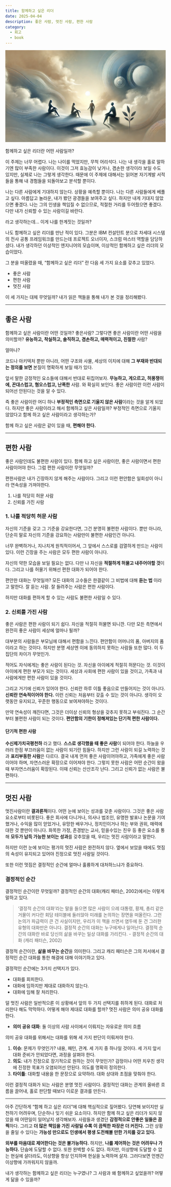 ```yaml
---
title: 함께하고 싶은 리더
date: 2025-04-04
description: 좋은 사람, 멋진 사람, 편한 사람
category:
  - 회고
  - book
---
```

![](img/header.png)

함께하고 싶은 리더란 어떤 사람일까?

이 주제는 너무 어렵다. 나는 나이를 먹었지만, 무척 어리석다. 나는 내 생각을 홀로 말하기엔 많이 부족한 사람이다. 이것이 그저 효능감이 낮거나, 겸손한 생각이라 보일 수도 있지만, 실제로 나는 그렇게 생각한다. 때문에 이 주제에 대해서는 읽어본 자기계발 서적들을 통해 내 경험들을 되돌아보고 분석할 뿐이다.

나는 다른 사람에게 기대하지 않는다. 상황을 예측할 뿐이다. 나는 다른 사람들에게 베풀고 싶다. 아름답고 놀라운, 내가 봤던 광경들을 보여주고 싶다. 하지만 내게 기대지 않았으면 좋겠다. 나는 그의 인생을 책임질 수 없으므로, 적절한 거리를 두어줬으면 좋겠다. 다만 내가 신뢰할 수 있는 사람이길 바란다.

라고 생각하는데... 이게 나를 한계짓는 것일까?

나도 함께하고 싶은 리더를 만난 적이 있다. 그분은 IBM 컨설턴트 분으로 차세대 시스템의 전사 공통 프레임워크를 만드는데 프로젝트 오너이자, 스크럼 마스터 역할을 담당하셨다. 내가 생각하던 이상적인 엔지니어의 모습이며, 이상적인 함께하고 싶은 리더의 모습이었다.

그 분을 떠올렸을 때, “함께하고 싶은 리더” 란 다음 세 가지 요소를 갖추고 있었다.

- 좋은 사람
- 편한 사람
- 멋진 사람

이 세 가지는 대체 무엇일까? 내가 읽은 책들을 통해 내가 본 것을 정리해봤다.

---

## 좋은 사람

함께하고 싶은 사람이란 어떤 것일까? 좋은사람? 그렇다면 좋은 사람이란 어떤 사람을 의미할까? **유능하고, 착실하고, 솔직하고, 겸손하고, 매력적이고, 친절한** 사람?

얼마나?

코드나 아키텍처 뿐만 아니라, 어떤 구조와 사물, 세상의 이치에 대해 **그 부재와 반대되는 정의를 보면** 본질이 명확하게 보일 때가 있다.

앞서 말한 긍정적인 요소들에 대해서 반대로 뒤집어보자. **무능하고, 게으르고, 허풍쟁이에, 꼰대스럽고, 혐오스럽고, 난폭한** 사람. 와 확실히 보인다. 좋은 사람이란 이런 사람이 되어선 안된다는 것을 알 수 있다.

즉 좋은 사람이란 어디 하나 **부정적인 측면으로 기울지 않은 사람**이라는 것을 알게 되었다. 하지만 좋은 사람이라고 해서 함께하고 싶은 사람일까? 부정적인 측면으로 기울지 않았다고 함께 하고 싶은 사람이라고 생각하는가?

함께 하고 싶은 사람은 같이 있을 때, **편해야 한다.**

---

## 편한 사람

좋은 사람인데도 불편한 사람이 있다. 함께 하고 싶은 사람이란, 좋은 사람이면서 편한 사람이어야 한다. 그럼 편한 사람이란 무엇일까?

편한사람은 내가 긴장하지 않게 해주는 사람이다. 그리고 이런 편안함은 일회성이 아니라 연속성을 가져야한다.

1. 나를 적당히 허문 사람
2. 신뢰를 가진 사람

### 1. 나를 적당히 허문 사람

자신의 기준을 갖고 그 기준을 강요한다면, 그건 분명히 불편한 사람이다. 뿐만 아니라, 단순히 말로 자신의 기준을 강요하는 사람만이 불편한 사람인건 아니다.

너무 완벽하거나, 지나치게 원칙적이어서, 그 앞에서 스스로를 검열하게 만드는 사람이 있다. 이런 긴장을 주는 사람은 모두 편한 사람이 아니다.

자신의 약한 모습을 보일 필요는 없다. 다만 나 자신을 **적절하게 허물고 내주어야할 것**이다. 그리고 나를 허물기 위해선 편한 대화가 되어야 한다.

편안한 대화는 무엇일까? 모든 대화의 고수들은 한결같이 그 비법에 대해 **듣는 법** 이라고 말한다. 잘 듣는 사람. 잘 들려주는 사람은 편한 사람이다.

하지만 대화를 편하게 할 수 있는 사람도 불편한 사람일 수 있다.

### 2. 신뢰를 가진 사람

좋은 사람은 편한 사람이 되기 쉽다. 자신을 적절히 허물면 되니깐. 다만 모든 측면에서 완전히 좋은 사람이 세상에 얼마나 될까?

대부분의 사람들은 부모님에 대해서 편함을 느낀다. 편안함이 어머니의 품, 아버지의 품이라고 하는 것이다. 하지만 분명 세상엔 이에 동의하지 못하는 사람들 또한 많다. 이 두 집단의 차이가 무엇인가.

적어도 자식에게는 좋은 사람이 된다는 것. 자신을 아이에게 적절히 허문다는 것. 이것이 아이에게 편한 부모가 되는 것이다. 세상과 사회에 편한 사람이 있을 것이고, 가족과 내 사람에게만 편한 사람이 있을 것이다.

그리고 거기에 신뢰가 있어야 한다. 신뢰란 하루 이틀 좋음으로 만들어지는 것이 아니다. **신뢰란 연속적이어야 한다.** 이런 신뢰는 처음부터 갖출 수 있는 것이 아니다. 생각이 오랫동안 유지되고, 꾸준한 행동으로 보여져야하는 것이다.

만약 연속성이 깨진다면, 그것은 더이상 신뢰의 형상을 갖추지 못하고 부숴진다. 그 순간부터 불편한 사람이 되는 것이다. **편안함의 기한이 정해져있는 단기적 편한 사람이다.**

#### 단기적 편한 사람

**수신제가치국평천하** 라고 했다. **스스로 생각했을 때 좋은 사람**이 되어야 한다. 하늘을 우러러 한점 부끄러움이 없는 사람이 되기란 힘들다. 하지만 그런 사람이 되길 노력하는 것과 **표리부동한 사람**은 다르다. 결국 내게 먼저 좋은 사람이어야하고, 가족에게 좋은 사람이어야 하며, 자연스러운 확장으로 이어져야 한다. 그렇지 못한 사람은 어떤 순간이 왔을 때 부자연스러움이 확장된다. 이때 신뢰는 산산조각 난다. 그리고 신뢰가 없는 사람은 불편하다.

---

## 멋진 사람

멋진사람이란 **결과론적**이다. 어떤 눈에 보이는 성과를 갖춘 사람이다. 그것은 좋은 사람 요소로부터 비롯된다. 좋은 회사에 다니거나, 의사나 법조인, 유명한 발표나 논문을 기여했거나, 수익을 많이 얻었거나, 유망한 배우거나, 정치인이거나 하는 부와 권위, 매력에 대한 것 뿐만이 아니다. 화목한 가정, 존경받는 교사, 믿을수있는 친우 등 좋은 요소를 통해 **모두가 납득 가능한 보이는 성과**를 갖추었을 때, 우리는 멋진 사람이라고 말한다.

하지만 이런 눈에 보이는 평가의 멋진 사람은 완전하지 않다. 옆에서 보았을 때에도 멋짐의 속성이 유지되고 있어야 진정으로 멋진 사람일 것이다.

또한 이런 멋짐은 결정적인 순간에 얼마나 훌륭하게 대처하느냐가 중요하다.

### 결정적인 순간

결정적인 순간이란 무엇잍까? 결정적인 순간의 대화(캐리 패터슨, 2002)에서는 이렇게 말하고 있다.

> ‘결정적 순간의 대화’라는 말을 들으면 많은 사람이 으레 대통령, 황제, 총리 같은 거물이 커다란 회담 테이블에 둘러앉아 미래를 논의하는 장면을 떠올린다. 그런 논의가 파급력이 큰 건 사실이지만, 우리가 이 책을 쓰면서 염두에 둔 건 그러한 유형의 대화만은 아니다. 결정적 순간의 대화는 누구에게나 일어난다. 결정적 순간의 대화란 바로 당신의 삶을 바꾸는 일상 대화를 가리킨다.  - 결정적 순간의 대화 (캐리 패터슨, 2002)

결정적 순간이란, **삶을 바꾸는 순간**을 의미한다. 그리고 캐리 패터슨은 그의 저서에서 결정적인 순간 대화를 통한 해결에 대해 이야기하고 있다. 

결정적인 순간에는 3가지 선택지가 있다.

- 대화를 회피한다.
- 대화에 임하지만 제대로 대화하지 않는다.
- 대화에 임해 잘 처리한다.

덜 멋진 사람은 일반적으론 이 상황에서 앞의 두 가지 선택지를 취하게 된다. 대화로 처리한다 해도 막막하다. 어떻게 해야 제대로 대화를 할까? 멋진 사람은 의미 공유 대화를 한다.

- **의미 공유 대화**: 둘 이상의 사람 사이에서 이뤄지는 자유로운 의미 흐름

의미 공유 대화를 위해서는 대화를 위해 세 가지 판단이 이뤄져야 한다.

1. **이슈**: 문제가 무엇인가? 내용, 패턴, 관계. 세 가지 중 하나일 것이다. 세 가지 앞서 대화 준비가 안되었다면, 과정을 살펴야 한다.
2. **의도**: 내가 진정으로 장기적으로 원하는 것이 무엇인가? 감정이나 어떤 치우친 생각에 진정한 목표가 오염되어선 안된다. 의도를 명확히 정의한다.
3. **타이틀**: 대화할 내용을 한 문장으로 요약하라. 대화 상대와 초점을 맞춰야 한다.

이런 결정적 대화가 되는 사람은 분명 멋진 사람이다. 결정적인 대화는 관계의 올바른 흐름을 끌어내, 홀로 판단할 때보다 이로운 결과를 만든다.

---

아주 간단하게 “함께 하고 싶은 리더”에 대해 핵심적으로 짚어봤다. 당연해 보이지만 실천하기 어려우며, 단순하나 잊기 쉬운 요소이다. 하지만 함께 하고 싶은 리더가 되지 않았을 때 어떤일이 일어날지 생각해보자. 사람들과 생겼던 **감정적으로 안좋은 일들은 끔찍**하다. 그리고 **더 많은 책임을 가진 사람일 수록 이 끔찍한 파장은 더 커진다.** 그런 상황을 줄일 수 있다는 **가능성 만으로도 인생에서 평생 도전해볼 만한 가치를 갖고 있다.**

**외부를 마음대로 제어한다는 것은 불가능하다.** 하지만, **나를 제어하는 것은 어려우나 가능하다.** 단숨에 도달할 수 없다. 또한 완벽할 수도 없다. 하지만, 이상향에 도달할 수 없는 현실에 살더라도, 이상향을 항상 인지하며 현실을 노력하며 살자. 그러다보면 언젠간 이상향에 가까워지지 않을까.

내가 생각하는 함께하고 싶은 리더는 누구였나? 그 사람과 왜 함께하고 싶었을까? 어떻게 닮을 수 있을까?
